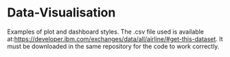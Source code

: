 # Data-Visualisation
Examples of plot and dashboard styles. The .csv file used is available at:https://developer.ibm.com/exchanges/data/all/airline/#get-this-dataset. It must be downloaded in the same repository for the code to work correctly.
